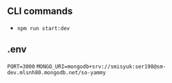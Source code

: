 ## CLI commands
- `npm run start:dev`

## .env
`PORT=3000`
`MONGO_URI=mongodb+srv://smisyuk:ser198@sm-dev.mlsnh80.mongodb.net/so-yammy`
